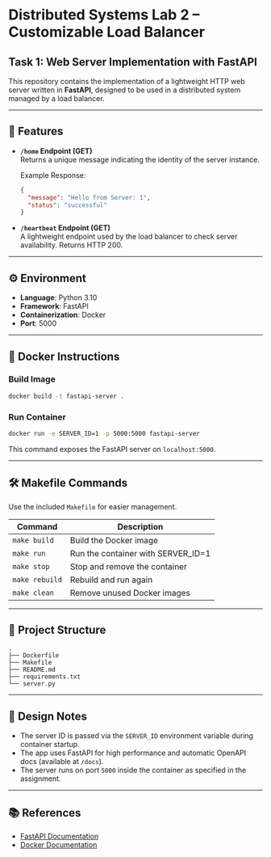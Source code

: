 # Distributed Systems Lab 2 – Customizable Load Balancer

## Task 1: Web Server Implementation with FastAPI

This repository contains the implementation of a lightweight HTTP web server written in **FastAPI**, designed to be used in a distributed system managed by a load balancer.

---

## 🚀 Features

- **`/home` Endpoint (GET)**  
  Returns a unique message indicating the identity of the server instance.

  Example Response:
  ```json
  {
    "message": "Hello from Server: 1",
    "status": "successful"
  }
  ```

- **`/heartbeat` Endpoint (GET)**  
  A lightweight endpoint used by the load balancer to check server availability. Returns HTTP 200.

---

## ⚙️ Environment

- **Language**: Python 3.10
- **Framework**: FastAPI
- **Containerization**: Docker
- **Port**: 5000

---

## 🐳 Docker Instructions

### Build Image
```bash
docker build -t fastapi-server .
```

### Run Container
```bash
docker run -e SERVER_ID=1 -p 5000:5000 fastapi-server
```

This command exposes the FastAPI server on `localhost:5000`.

---

## 🛠️ Makefile Commands

Use the included `Makefile` for easier management.

| Command       | Description                        |
|---------------|------------------------------------|
| `make build`  | Build the Docker image             |
| `make run`    | Run the container with SERVER_ID=1 |
| `make stop`   | Stop and remove the container      |
| `make rebuild`| Rebuild and run again              |
| `make clean`  | Remove unused Docker images        |

---

## 📁 Project Structure

```
.
├── Dockerfile
├── Makefile
├── README.md
├── requirements.txt
└── server.py
```

---

## 🔧 Design Notes

- The server ID is passed via the `SERVER_ID` environment variable during container startup.
- The app uses FastAPI for high performance and automatic OpenAPI docs (available at `/docs`).
- The server runs on port `5000` inside the container as specified in the assignment.

---

## 📚 References

- [FastAPI Documentation](https://fastapi.tiangolo.com/)
- [Docker Documentation](https://docs.docker.com/)




